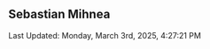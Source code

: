 <h2>Sebastian Mihnea</h2>

<!--RECENT_ACTIVITY:start-->
<!--RECENT_ACTIVITY:end-->
<!--RECENT_ACTIVITY:last_update-->
Last Updated: Monday, March 3rd, 2025, 4:27:21 PM
<!--RECENT_ACTIVITY:last_update_end-->

<!---LOL-STATS-START-HERE--->
<!---LOL-STATS-END-HERE--->
